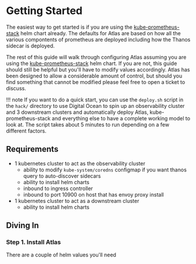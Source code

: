 # Getting Started

The easiest way to get started is if you are using the [kube-prometheus-stack]() helm chart already. The defaults for Atlas are based on how all the various compontents of prometheus are deployed including how the Thanos sidecar is deployed.

The rest of this guide will walk through configuring Atlas assuming you are using the [kube-prometheus-stack]() helm chart. If you are not, this guide should still be helpful but you'll have to modify values accordingly. Atlas has been designed to allow a considerable amount of control, but should you find something that cannot be modified please feel free to open a ticket to discuss.

!!! note
    If you want to do a quick start, you can use the `deploy.sh` script in the `hack/` directory to use Digital Ocean to spin up an observability cluster and 3 downstream clusters and automatically deploy Atlas, kube-prometheus-stack and everything else to have a complete working model to look at. The script takes about 5 minutes to run depending on a few different factors.

## Requirements

- 1 kubernetes cluster to act as the observability cluster
  - ability to modify `kube-system/coredns` configmap if you want thanos query to auto-discover sidecars
  - ability to install helm charts
  - inbound to ingress controller
  - inbound to port 10900 on host that has envoy proxy install
- 1 kubernetes cluster to act as a downstream cluster
  - ability to install helm charts

## Diving In

### Step 1. Install Atlas

There are a couple of helm values you'll need 
